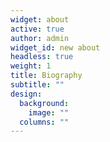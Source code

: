 ```yaml
---
widget: about
active: true
author: admin
widget_id: new about
headless: true
weight: 1
title: Biography
subtitle: ""
design:
  background:
    image: ""
  columns: ""
---
```


